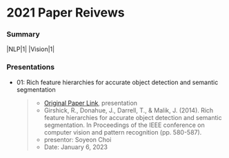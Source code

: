 # 2021 Paper Reivews   

### Summary   
|NLP|1|
|Vision|1|

### Presentations
* 01: Rich feature hierarchies for accurate object detection and semantic segmentation   
  > + [Original Paper Link](https://arxiv.org/abs/1311.2524), presentation   
  > + Girshick, R., Donahue, J., Darrell, T., & Malik, J. (2014). Rich feature hierarchies for accurate object detection and semantic segmentation. In Proceedings of the IEEE conference on computer vision and pattern recognition (pp. 580-587).
  > + presentor: Soyeon Choi   
  > + Date: January 6, 2023
